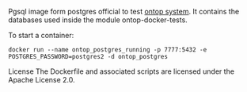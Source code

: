 Pgsql image form postgres official to test [ontop system](https://github.com/ontop/ontop). It contains the databases used inside the module ontop-docker-tests.

To start a container:
```
docker run --name ontop_postgres_running -p 7777:5432 -e POSTGRES_PASSWORD=postgres2 -d ontop_postgres
```
License
The Dockerfile and associated scripts are licensed under the Apache License 2.0. 